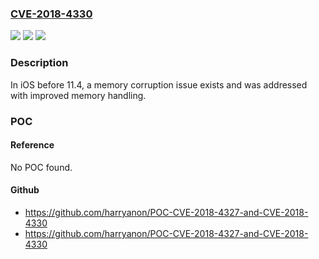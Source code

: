 ### [CVE-2018-4330](https://cve.mitre.org/cgi-bin/cvename.cgi?name=CVE-2018-4330)
![](https://img.shields.io/static/v1?label=Product&message=n%2Fa&color=blue)
![](https://img.shields.io/static/v1?label=Version&message=n%2Fa&color=blue)
![](https://img.shields.io/static/v1?label=Vulnerability&message=n%2Fa&color=brighgreen)

### Description

In iOS before 11.4, a memory corruption issue exists and was addressed with improved memory handling.

### POC

#### Reference
No POC found.

#### Github
- https://github.com/harryanon/POC-CVE-2018-4327-and-CVE-2018-4330
- https://github.com/harryanon/POC-CVE-2018-4327-and-CVE-2018-4330

